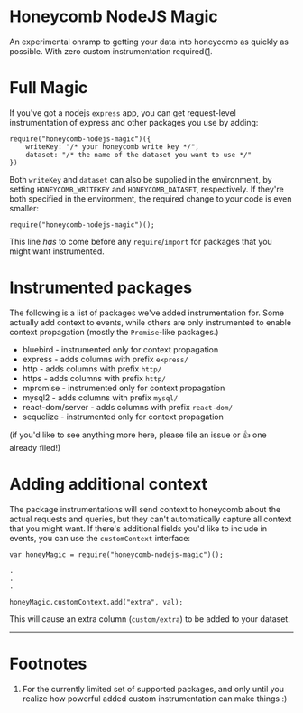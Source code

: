 # Honeycomb NodeJS Magic

An experimental onramp to getting your data into honeycomb as quickly as possible.  With zero custom instrumentation required([1](#footnotes).

# Full Magic

If you've got a nodejs `express` app, you can get request-level instrumentation of express and other packages you use by adding:

```
require("honeycomb-nodejs-magic")({
    writeKey: "/* your honeycomb write key */",
    dataset: "/* the name of the dataset you want to use */"
})
```

Both `writeKey` and `dataset` can also be supplied in the environment, by setting `HONEYCOMB_WRITEKEY` and `HONEYCOMB_DATASET`, respectively.  If they're
both specified in the environment, the required change to your code is even smaller:

```
require("honeycomb-nodejs-magic")();
```

This line _has_ to come before any `require`/`import` for packages that you might want instrumented.

# Instrumented packages

The following is a list of packages we've added instrumentation for.  Some actually add context to events, while others are only instrumented to enable
context propagation (mostly the `Promise`-like packages.)

* bluebird - instrumented only for context propagation
* express - adds columns with prefix `express/`
* http - adds columns with prefix `http/`
* https - adds columns with prefix `http/`
* mpromise - instrumented only for context propagation
* mysql2 - adds columns with prefix `mysql/`
* react-dom/server - adds columns with prefix `react-dom/`
* sequelize - instrumented only for context propagation

(if you'd like to see anything more here, please file an issue or :+1: one already filed!)

# Adding additional context

The package instrumentations will send context to honeycomb about the actual requests and queries, but they can't automatically capture all context that you might want.
If there's additional fields you'd like to include in events, you can use the `customContext` interface:

```
var honeyMagic = require("honeycomb-nodejs-magic")();

.
.
.

honeyMagic.customContext.add("extra", val);
```

This will cause an extra column (`custom/extra`) to be added to your dataset.

---

# Footnotes

1. For the currently limited set of supported packages, and only until you realize how powerful added custom instrumentation can make things :)